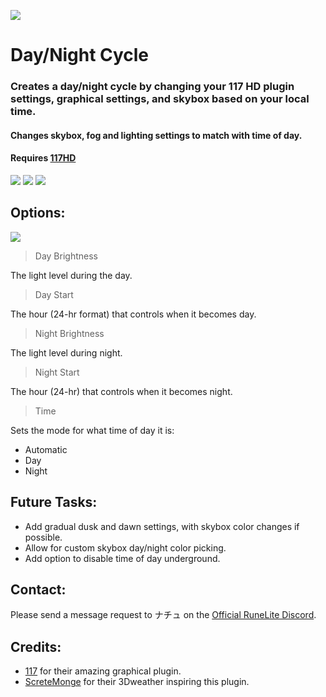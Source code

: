![](https://cdn.discordapp.com/attachments/1191205417527803907/1191268634174181538/icon.png?ex=65a4d25f&is=65925d5f&hm=df4b3f7a204356e7c4e6039735090b610b9176d7dea933bffafc533389f59b1d&)
# Day/Night Cycle
### Creates a day/night cycle by changing your 117 HD plugin settings, graphical settings, and skybox based on your local time.
#### Changes skybox, fog and lighting settings to match with time of day.
#### Requires [117HD](https://runelite.net/plugin-hub/show/117hd)
![](https://cdn.discordapp.com/attachments/1191205417527803907/1191283405321683015/image.png)
![](https://cdn.discordapp.com/attachments/1191205417527803907/1191294093121310770/image.png)
![](https://cdn.discordapp.com/attachments/1191205417527803907/1191337578285256704/image.png)
## Options:
![](https://cdn.discordapp.com/attachments/1191205417527803907/1191284450106028143/image.png)

>Day Brightness 
 
The light level during the day.

>Day Start

The hour (24-hr format) that controls when it becomes day.

>Night Brightness

The light level during night.

>Night Start

The hour (24-hr) that controls when it becomes night.

>Time
 
 Sets the mode for what time of day it is:
- Automatic
- Day
- Night

## Future Tasks:
- Add gradual dusk and dawn settings, with skybox color changes if possible.
- Allow for custom skybox day/night color picking.
- Add option to disable time of day underground.

## Contact:
Please send a message request to ナチュ on the [Official RuneLite Discord](https://discord.com/invite/mePCs8U).

## Credits:
- [117](https://github.com/RS117) for their amazing graphical plugin.
- [ScreteMonge](https://github.com/ScreteMonge) for their 3Dweather inspiring this plugin. 
